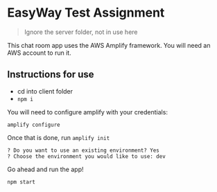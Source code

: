 # EasyWay Test Assignment

> Ignore the server folder, not in use here

This chat room app uses the AWS Amplify framework. You will need an AWS account to run it.

## Instructions for use

- cd into client folder
- `npm i`

You will need to configure amplify with your credentials:

`amplify configure`

Once that is done, run `amplify init`

```
? Do you want to use an existing environment? Yes
? Choose the environment you would like to use: dev
```

Go ahead and run the app!

`npm start`